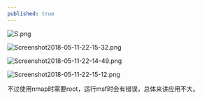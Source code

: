 ```yaml
---
published: true
---
```

![S.png](https://i.loli.net/2018/05/14/5af97fd73580e.png)

![Screenshot2018-05-11-22-15-32.png](https://i.loli.net/2018/05/14/5af97fd6ec9c3.png)

![Screenshot2018-05-11-22-14-49.png](https://i.loli.net/2018/05/14/5af97fd721a6c.png)

![Screenshot2018-05-11-22-15-12.png](https://i.loli.net/2018/05/14/5af97fd730dd5.png)

不过使用nmap时需要root，运行msf时会有错误，总体来讲应用不大。
